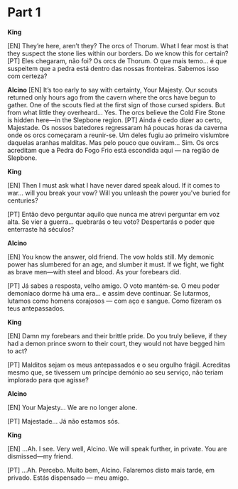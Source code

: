 # Part 1

**King**

[EN]
They’re here, aren’t they? The orcs of Thorum. What I fear most is that they suspect the stone lies within our borders.
Do we know this for certain?
[PT]
Eles chegaram, não foi? Os orcs de Thorum. O que mais temo... é que suspeitem que a pedra está dentro das nossas fronteiras.
Sabemos isso com certeza?

**Alcino**
[EN]
It’s too early to say with certainty, Your Majesty. Our scouts returned only hours ago from the cavern where the orcs have begun to gather.
One of the scouts fled at the first sign of those cursed spiders. But from what little they overheard...
Yes. The orcs believe the Cold Fire Stone is hidden here—in the Slepbone region.
[PT]
Ainda é cedo dizer ao certo, Majestade. Os nossos batedores regressaram há poucas horas da caverna onde os orcs começaram a reunir-se.
Um deles fugiu ao primeiro vislumbre daquelas aranhas malditas. Mas pelo pouco que ouviram...
Sim. Os orcs acreditam que a Pedra do Fogo Frio está escondida aqui — na região de Slepbone.

**King**

[EN]
Then I must ask what I have never dared speak aloud. If it comes to war... will you break your vow?
Will you unleash the power you've buried for centuries?

[PT]
Então devo perguntar aquilo que nunca me atrevi perguntar em voz alta.
Se vier a guerra… quebrarás o teu voto? Despertarás o poder que enterraste há séculos?

**Alcino**

[EN]
You know the answer, old friend. The vow holds still. My demonic power has slumbered for an age,
and slumber it must.
If we fight, we fight as brave men—with steel and blood. As your forebears did.

[PT]
Já sabes a resposta, velho amigo. O voto mantém-se. O meu poder demoníaco dorme há uma era…
e assim deve continuar. Se lutarmos, lutamos como homens corajosos — com aço e sangue.
Como fizeram os teus antepassados.

**King**

[EN]
Damn my forebears and their brittle pride.
Do you truly believe, if they had a demon prince sworn to their court,
they would not have begged him to act?

[PT]
Malditos sejam os meus antepassados e o seu orgulho frágil.
Acreditas mesmo que, se tivessem um príncipe demónio ao seu serviço,
não teriam implorado para que agisse?

**Alcino**

[EN]
Your Majesty...
We are no longer alone.

[PT]
Majestade...
Já não estamos sós.

**King**

[EN]
…Ah. I see.
Very well, Alcino. We will speak further, in private.
You are dismissed—my friend.

[PT]
…Ah. Percebo.
Muito bem, Alcino. Falaremos disto mais tarde, em privado.
Estás dispensado — meu amigo.
